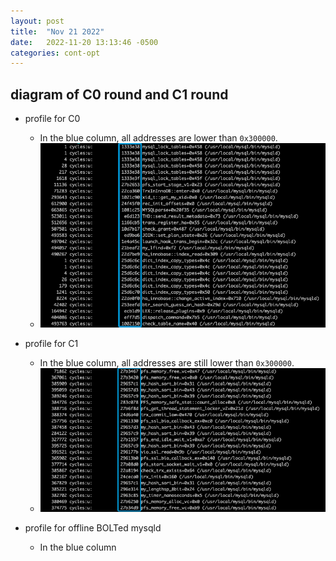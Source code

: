 ```yaml
---
layout: post
title:  "Nov 21 2022"
date:   2022-11-20 13:13:46 -0500
categories: cont-opt
---
```

## diagram of C0 round and C1 round

- profile for C0 
  * In the blue column, all addresses are lower than `0x300000`.
  * ![perf script results with only events collected from mysqld](/assets/2022-11-21/c0.png)

- profile for C1
  * In the blue column, all addresses are still lower than `0x300000`.
  * ![perf script results with only events collected from mysqld](/assets/2022-11-21/c1.png)

- profile for offline BOLTed mysqld
  * In the blue column
